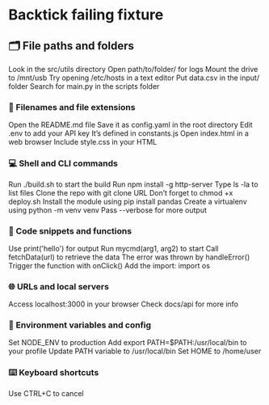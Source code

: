 # Backtick failing fixture

## 🗂 File paths and folders

Look in the src/utils directory <!-- ❌ -->
Open path/to/folder/ for logs <!-- ❌ -->
Mount the drive to /mnt/usb <!-- ❌ -->
Try opening /etc/hosts in a text editor <!-- ❌ -->
Put data.csv in the input/ folder <!-- ❌ -->
Search for main.py in the scripts folder <!-- ❌ -->

### 📄 Filenames and file extensions

Open the README.md file <!-- ❌ -->
Save it as config.yaml in the root directory <!-- ❌ -->
Edit .env to add your API key <!-- ❌ -->
It’s defined in constants.js <!-- ❌ -->
Open index.html in a web browser <!-- ❌ -->
Include style.css in your HTML <!-- ❌ -->

### 💻 Shell and CLI commands

Run ./build.sh to start the build <!-- ❌ -->
Run npm install -g http-server <!-- ❌ -->
Type ls -la to list files <!-- ❌ -->
Clone the repo with git clone URL <!-- ❌ -->
Don’t forget to chmod +x deploy.sh <!-- ❌ -->
Install the module using pip install pandas <!-- ❌ -->
Create a virtualenv using python -m venv venv <!-- ❌ -->
Pass --verbose for more output <!-- ❌ -->

### 🧠 Code snippets and functions

Use print('hello') for output <!-- ❌ -->
Run mycmd(arg1, arg2) to start <!-- ❌ -->
Call fetchData(url) to retrieve the data <!-- ❌ -->
The error was thrown by handleError() <!-- ❌ -->
Trigger the function with onClick() <!-- ❌ -->
Add the import: import os <!-- ❌ -->

### 🌐 URLs and local servers

Access localhost:3000 in your browser <!-- ❌ -->
Check docs/api for more info <!-- ❌ -->

### 🧪 Environment variables and config

Set NODE_ENV to production <!-- ❌ -->
Add export PATH=$PATH:/usr/local/bin to your profile <!-- ❌ -->
Update PATH variable to /usr/local/bin <!-- ❌ -->
Set HOME to /home/user <!-- ❌ -->

### ⌨️ Keyboard shortcuts

Use CTRL+C to cancel <!-- ❌ -->
